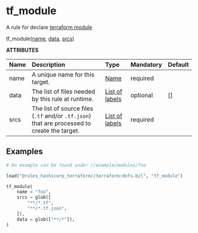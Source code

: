 <a name="tf_module"></a>
# tf_module

A rule for declare [terraform module](https://www.terraform.io/docs/language/modules/develop/index.html)

<p>tf_module(<a href="#tf_module_name">name</a>, <a href="#tf_module_data">data</a>, <a href="#tf_module_srcs">srcs</a>)</p>

<p><strong>ATTRIBUTES</strong></p>
<table>
  <thead>
    <tr>
      <th style="text-align: left">Name</th>
      <th style="text-align: left">Description</th>
      <th style="text-align: left">Type</th>
      <th style="text-align: left">Mandatory</th>
      <th style="text-align: left">Default</th>
    </tr>
  </thead>
  <tbody>
    <tr>
      <td style="text-align: left"><a id="tf_module_name"></a>name</td>
      <td style="text-align: left">A unique name for this target.</td>
      <td style="text-align: left"><a href="https://bazel.build/docs/build-ref.html#name">Name</a></td>
      <td style="text-align: left">required</td>
      <td style="text-align: left"> </td>
    </tr>
    <tr>
      <td style="text-align: left"><a id="tf_module_data"></a>data</td>
      <td style="text-align: left">The list of files needed by this rule at runtime.</td>
      <td style="text-align: left"><a href="https://bazel.build/docs/build-ref.html#labels">List of labels</a></td>
      <td style="text-align: left">optional</td>
      <td style="text-align: left">[]</td>
    </tr>
    <tr>
      <td style="text-align: left"><a id="tf_module_srcs"></a>srcs</td>
      <td style="text-align: left">The list of source files (<code>.tf</code> and/or <code>.tf.json</code>) that are processed to create the target.</td>
      <td style="text-align: left"><a href="https://bazel.build/docs/build-ref.html#labels">List of labels</a></td>
      <td style="text-align: left">required</td>
      <td style="text-align: left"></td>
    </tr>
  </tbody>
</table>

## Examples

```python
# An example can be found under //example/modules/foo

load("@rules_hashicorp_terraform//terraform:defs.bzl", "tf_module")

tf_module(
    name = "foo",
    srcs = glob([
        "**/*.tf",
        "**/*.tf.json",
    ]),
    data = glob(["**/*"]),
)
```
